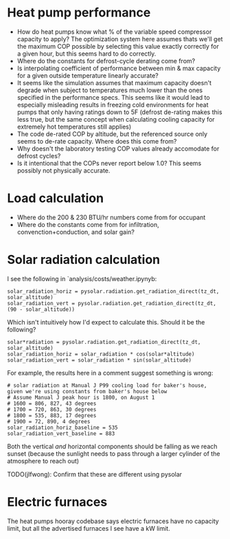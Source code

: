 # Heat pump performance

- How do heat pumps know what % of the variable speed compressor capacity to apply? The optimization system here assumes thats we'll get the maximum COP possible by selecting this value exactly correctly for a given hour, but this seems hard to do correctly.
- Where do the constants for defrost-cycle derating come from?
- Is interpolating coefficient of performance between min & max capacity for a given outside temperature linearly accurate?
- It seems like the simulation assumes that maximum capacity doesn't degrade when subject to temperatures much lower than the ones specified in the performance specs. This seems like it would lead to especially misleading results in freezing cold environments for heat pumps that only having ratings down to 5F (defrost de-rating makes this less true, but the same concept when calculating cooling capacity for extremely hot temperatures still applies)
- The code de-rated COP by altitude, but the referenced source only seems to de-rate capacity. Where does this come from?
- Why doesn't the laboratory testing COP values already accomodate for defrost cycles?
- Is it intentional that the COPs never report below 1.0? This seems possibly not physically accurate.

# Load calculation

- Where do the 200 & 230 BTU/hr numbers come from for occupant
- Where do the constants come from for infiltration, convenction+conduction, and solar gain?

# Solar radiation calculation

I see the following in `analysis/costs/weather.ipynyb:

    solar_radiation_horiz = pysolar.radiation.get_radiation_direct(tz_dt, solar_altitude)
    solar_radiation_vert = pysolar.radiation.get_radiation_direct(tz_dt, (90 - solar_altitude))

Which isn't intuitively how I'd expect to calculate this. Should it be the following?

    solar*radiation = pysolar.radiation.get_radiation_direct(tz_dt, solar_altitude)
    solar_radiation_horiz = solar_radiation * cos(solar*altitude)
    solar_radiation_vert = solar_radiation * sin(solar_altitude)

For example, the results here in a comment suggest something is wrong:

    # solar radiation at Manual J P99 cooling load for baker's house, given we're using constants from baker's house below
    # Assume Manual J peak hour is 1800, on August 1
    # 1600 = 806, 827, 43 degrees
    # 1700 = 720, 863, 30 degrees
    # 1800 = 535, 883, 17 degrees
    # 1900 = 72, 890, 4 degrees
    solar_radiation_horiz_baseline = 535
    solar_radiation_vert_baseline = 883

Both the vertical _and_ horizontal components should be falling as we reach sunset (because the sunlight needs to pass through a larger cylinder of the atmosphere to reach out)

TODO(jlfwong): Confirm that these are different using pysolar

# Electric furnaces

The heat pumps hooray codebase says electric furnaces have no capacity limit, but all the advertised furnaces I see have a kW limit.
